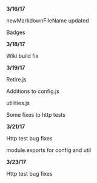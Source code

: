 **3/16/17**

newMarkdownFileName updated

Badges

**3/18/17**

Wiki build fix

**3/19/17**

Retire.js

Additions to config.js

utilities.js

Some fixes to http tests

**3/21/17**

Http test bug fixes

module.exports for config and util

**3/23/17**

Http test bug fixes